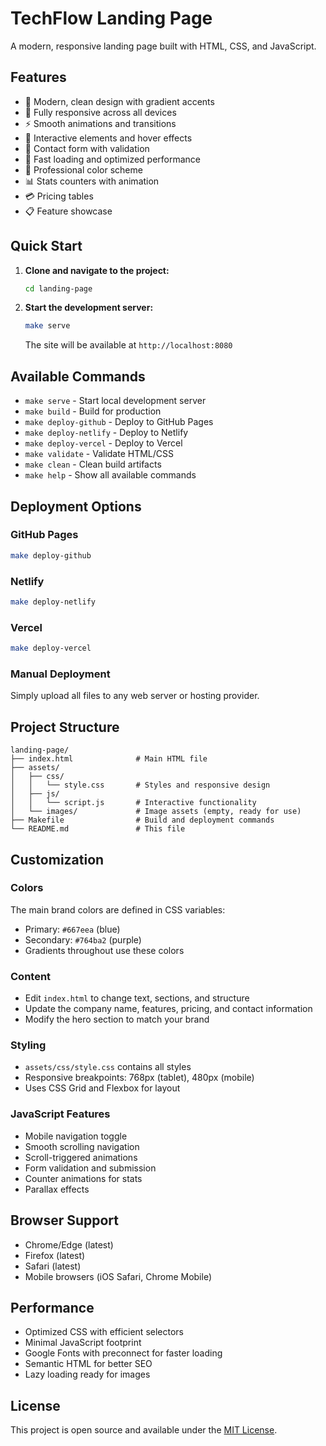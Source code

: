 # TechFlow Landing Page

A modern, responsive landing page built with HTML, CSS, and JavaScript.

## Features

- 🎨 Modern, clean design with gradient accents
- 📱 Fully responsive across all devices
- ⚡ Smooth animations and transitions
- 🎯 Interactive elements and hover effects
- 📧 Contact form with validation
- 🚀 Fast loading and optimized performance
- 🌙 Professional color scheme
- 📊 Stats counters with animation
- 💳 Pricing tables
- 📋 Feature showcase

## Quick Start

1. **Clone and navigate to the project:**
   ```bash
   cd landing-page
   ```

2. **Start the development server:**
   ```bash
   make serve
   ```
   
   The site will be available at `http://localhost:8080`

## Available Commands

- `make serve` - Start local development server
- `make build` - Build for production
- `make deploy-github` - Deploy to GitHub Pages
- `make deploy-netlify` - Deploy to Netlify
- `make deploy-vercel` - Deploy to Vercel
- `make validate` - Validate HTML/CSS
- `make clean` - Clean build artifacts
- `make help` - Show all available commands

## Deployment Options

### GitHub Pages
```bash
make deploy-github
```

### Netlify
```bash
make deploy-netlify
```

### Vercel
```bash
make deploy-vercel
```

### Manual Deployment
Simply upload all files to any web server or hosting provider.

## Project Structure

```
landing-page/
├── index.html              # Main HTML file
├── assets/
│   ├── css/
│   │   └── style.css       # Styles and responsive design
│   ├── js/
│   │   └── script.js       # Interactive functionality
│   └── images/             # Image assets (empty, ready for use)
├── Makefile                # Build and deployment commands
└── README.md               # This file
```

## Customization

### Colors
The main brand colors are defined in CSS variables:
- Primary: `#667eea` (blue)
- Secondary: `#764ba2` (purple)
- Gradients throughout use these colors

### Content
- Edit `index.html` to change text, sections, and structure
- Update the company name, features, pricing, and contact information
- Modify the hero section to match your brand

### Styling  
- `assets/css/style.css` contains all styles
- Responsive breakpoints: 768px (tablet), 480px (mobile)
- Uses CSS Grid and Flexbox for layout

### JavaScript Features
- Mobile navigation toggle
- Smooth scrolling navigation
- Scroll-triggered animations
- Form validation and submission
- Counter animations for stats
- Parallax effects

## Browser Support

- Chrome/Edge (latest)
- Firefox (latest) 
- Safari (latest)
- Mobile browsers (iOS Safari, Chrome Mobile)

## Performance

- Optimized CSS with efficient selectors
- Minimal JavaScript footprint
- Google Fonts with preconnect for faster loading
- Semantic HTML for better SEO
- Lazy loading ready for images

## License

This project is open source and available under the [MIT License](LICENSE).